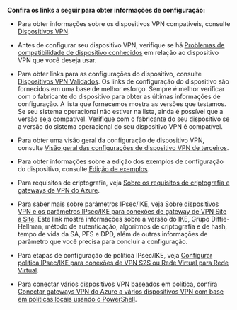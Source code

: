 **Confira os links a seguir para obter informações de configuração:**

- Para obter informações sobre os dispositivos VPN compatíveis, consulte [Dispositivos VPN](../articles/vpn-gateway/vpn-gateway-about-vpn-devices.md).

- Antes de configurar seu dispositivo VPN, verifique se há [Problemas de compatibilidade de dispositivo conhecidos](../articles/vpn-gateway/vpn-gateway-about-vpn-devices.md#known) em relação ao dispositivo VPN que você deseja usar.

- Para obter links para as configurações do dispositivo, consulte [Dispositivos VPN Validados](../articles/vpn-gateway/vpn-gateway-about-vpn-devices.md#devicetable). Os links de configuração do dispositivo são fornecidos em uma base de melhor esforço. Sempre é melhor verificar com o fabricante do dispositivo para obter as últimas informações de configuração. A lista que fornecemos mostra as versões que testamos. Se seu sistema operacional não estiver na lista, ainda é possível que a versão seja compatível. Verifique com o fabricante do seu dispositivo se a versão do sistema operacional do seu dispositivo VPN é compatível.

- Para obter uma visão geral da configuração de dispositivo VPN, consulte [Visão geral das configurações de dispositivo VPN de terceiros](../articles/vpn-gateway/vpn-gateway-3rdparty-device-config-overview.md).

- Para obter informações sobre a edição dos exemplos de configuração do dispositivo, consulte [Edição de exemplos](../articles/vpn-gateway/vpn-gateway-about-vpn-devices.md#editing).

- Para requisitos de criptografia, veja [Sobre os requisitos de criptografia e gateways de VPN do Azure](../articles/vpn-gateway/vpn-gateway-about-compliance-crypto.md).

- Para saber mais sobre parâmetros IPsec/IKE, veja [Sobre dispositivos VPN e os parâmetros IPsec/IKE para conexões de gateway de VPN Site a Site](../articles/vpn-gateway/vpn-gateway-about-vpn-devices.md#ipsec). Este link mostra informações sobre a versão do IKE, Grupo Diffie-Hellman, método de autenticação, algoritmos de criptografia e de hash, tempo de vida da SA, PFS e DPD, além de outras informações de parâmetro que você precisa para concluir a configuração.

- Para etapas de configuração de política IPsec/IKE, veja [Configurar política IPsec/IKE para conexões de VPN S2S ou Rede Virtual para Rede Virtual](../articles/vpn-gateway/vpn-gateway-ipsecikepolicy-rm-powershell.md).

- Para conectar vários dispositivos VPN baseados em política, confira [Conectar gateways VPN do Azure a vários dispositivos VPN com base em políticas locais usando o PowerShell](../articles/vpn-gateway/vpn-gateway-connect-multiple-policybased-rm-ps.md).

